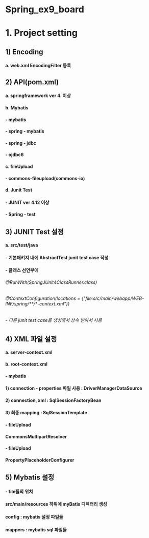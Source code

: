 ﻿# Spring_ex9_board


# 1. Project setting

## 1) Encoding
####	a. web.xml EncodingFilter 등록

## 2) API(pom.xml)
####	a. springframework ver 4. 이상
####	b. Mybatis
####		- mybatis
####		- spring - mybatis
####		- spring - jdbc
####		- ojdbc6
####	c. fileUpload
####		- commons-fileupload(commons-io)
####	d. Junit Test
####		- JUNIT ver 4.12 이상
####		- Spring - test

## 3) JUNIT Test 설정
####	a. src/test/java
####		- 기본패키지 내에 AbstractTest junit test case 작성
####		- 클래스 선언부에
######			@RunWith(SpringJUnit4ClassRunner.class)
######			@ContextConfiguration(locations = {"file:src/main/webapp/WEB-INF/spring/**/*-context.xml"})
######		- 다른 junit test case를 생성해서 상속 받아서 사용

## 4) XML 파일 설정
####	a. server-context.xml
####	b. root-context.xml
####		- mybatis
####			1) connection - properties 파일 사용 : DriverManagerDataSource
####			2) connection, xml : SqlSessionFactoryBean
####			3) 최종 mapping : SqlSessionTemplate

####		- fileUpload
####			CommonsMultipartResolver

####		- fileUpload
####			PropertyPlaceholderConfigurer

## 5) Mybatis 설정
####		- file들의 위치
####			src/main/resources 하위에 myBatis 디렉터리 생성
####			config : mybatis 설정 파일들
####			mappers : mybatis sql 파일들